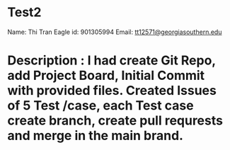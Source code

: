# Test2
Name: Thi Tran
Eagle id: 901305994
Email: tt12571@georgiasouthern.edu
# Description : I had create Git Repo, add Project Board, Initial Commit with provided files. Created Issues of 5 Test /case, each Test case create branch, create pull requrests and merge in the main brand.
